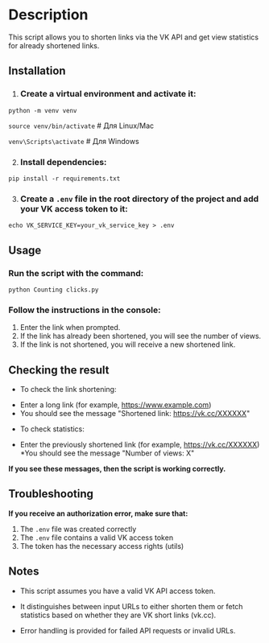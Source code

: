# Description
This script allows you to shorten links via the VK API and get view statistics for already shortened links.

## Installation

1. ### Create a virtual environment and activate it:

`python -m venv venv`

`source venv/bin/activate`  # Для Linux/Mac

`venv\Scripts\activate`  # Для Windows

2. ### Install dependencies:

`pip install -r requirements.txt`

3. ### Create a `.env` file in the root directory of the project and add your VK access token to it:

`echo VK_SERVICE_KEY=your_vk_service_key > .env`

## Usage

### Run the script with the command:

`python Counting clicks.py`

### Follow the instructions in the console:

1. Enter the link when prompted.
2. If the link has already been shortened, you will see the number of views.
3. If the link is not shortened, you will receive a new shortened link.

## Checking the result

- To check the link shortening:
 * Enter a long link (for example, https://www.example.com)
 * You should see the message "Shortened link: https://vk.cc/XXXXXX"
 
- To check statistics:
 * Enter the previously shortened link (for example, https://vk.cc/XXXXXX)
 *You should see the message "Number of views: X"
 
 **If you see these messages, then the script is working correctly.**
 
 ## Troubleshooting
 
**If you receive an authorization error, make sure that:**
1. The `.env` file was created correctly
2. The `.env` file contains a valid VK access token
3. The token has the necessary access rights (utils)

## Notes

* This script assumes you have a valid VK API access token.

* It distinguishes between input URLs to either shorten them or fetch statistics based on whether they are VK short links (vk.cc).

* Error handling is provided for failed API requests or invalid URLs.

 
 